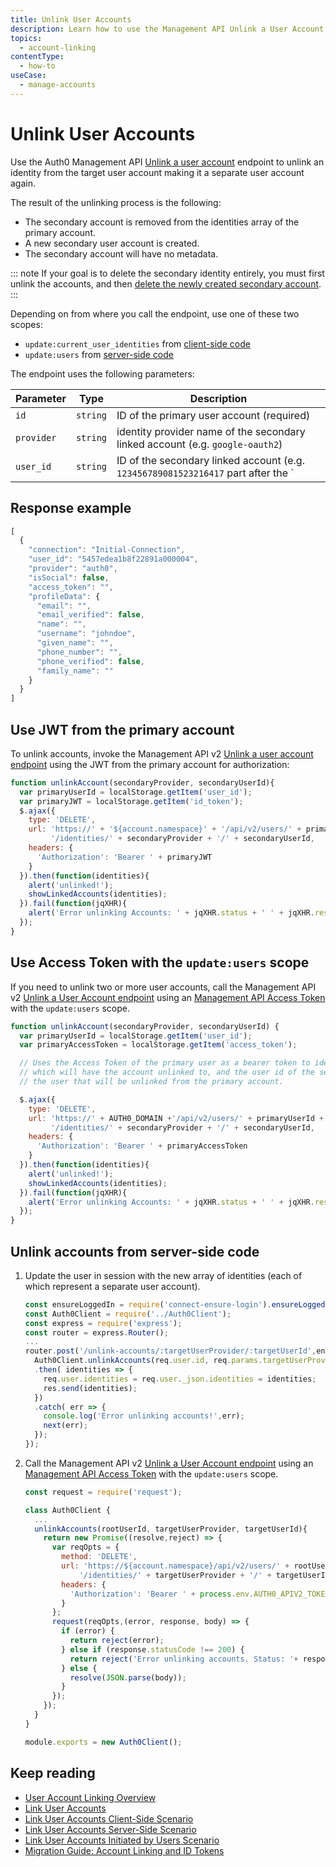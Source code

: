 ```yaml
---
title: Unlink User Accounts
description: Learn how to use the Management API Unlink a User Account endpoint to unlink an identity from the target user account making it a separate user account again.
topics:
  - account-linking
contentType:
  - how-to
useCase:
  - manage-accounts
---
```

# Unlink User Accounts

Use the Auth0 Management API [Unlink a user account](/api/management/v2#!/Users/delete_user_identity_by_user_id) endpoint to unlink an identity from the target user account making it a separate user account again. 

The result of the unlinking process is the following:
* The secondary account is removed from the identities array of the primary account.
* A new secondary user account is created.
* The secondary account will have no metadata.

::: note
If your goal is to delete the secondary identity entirely, you must first unlink the accounts, and then [delete the newly created secondary account](/users/guides/delete-users).
:::

Depending on from where you call the endpoint, use one of these two scopes:

* `update:current_user_identities` from [client-side code](/users/references/link-accounts-client-side-scenario)
* `update:users` from [server-side code](/users/references/link-accounts-server-side-scenario)

The endpoint uses the following parameters:

| Parameter | Type | Description |
| -- | -- | -- | 
| `id` | `string` | ID of the primary user account (required) |
| `provider` | `string` | identity provider name of the secondary linked account (e.g. `google-oauth2`) |
| `user_id` | `string` | ID of the secondary linked account (e.g. `123456789081523216417` part after the `|` in `google-oauth2|123456789081523216417`) |

## Response example

```js
[
  {
    "connection": "Initial-Connection",
    "user_id": "5457edea1b8f22891a000004",
    "provider": "auth0",
    "isSocial": false,
    "access_token": "",
    "profileData": {
      "email": "",
      "email_verified": false,
      "name": "",
      "username": "johndoe",
      "given_name": "",
      "phone_number": "",
      "phone_verified": false,
      "family_name": ""
    }
  }
]
```

## Use JWT from the primary account

To unlink accounts, invoke the Management API v2 [Unlink a user account endpoint](/api/v2#!/Users/delete_user_identity_by_user_id) using the JWT from the primary account for authorization:

```js
function unlinkAccount(secondaryProvider, secondaryUserId){
  var primaryUserId = localStorage.getItem('user_id');
  var primaryJWT = localStorage.getItem('id_token');
  $.ajax({
    type: 'DELETE',
    url: 'https://' + '${account.namespace}' + '/api/v2/users/' + primaryUserId +
         '/identities/' + secondaryProvider + '/' + secondaryUserId,
    headers: {
      'Authorization': 'Bearer ' + primaryJWT
    }
  }).then(function(identities){
    alert('unlinked!');
    showLinkedAccounts(identities);
  }).fail(function(jqXHR){
    alert('Error unlinking Accounts: ' + jqXHR.status + ' ' + jqXHR.responseText);
  });
}
```

## Use Access Token with the `update:users` scope

If you need to unlink two or more user accounts, call the Management API v2 [Unlink a User Account endpoint](/api/v2#!/Users/delete_user_identity_by_user_id) using an [Management API Access Token](/api/v2/tokens) with the `update:users` scope.

```js
function unlinkAccount(secondaryProvider, secondaryUserId) {
  var primaryUserId = localStorage.getItem('user_id');
  var primaryAccessToken = localStorage.getItem('access_token');

  // Uses the Access Token of the primary user as a bearer token to identify the account
  // which will have the account unlinked to, and the user id of the secondary user, to identify
  // the user that will be unlinked from the primary account.

  $.ajax({
    type: 'DELETE',
    url: 'https://' + AUTH0_DOMAIN +'/api/v2/users/' + primaryUserId +
         '/identities/' + secondaryProvider + '/' + secondaryUserId,
    headers: {
      'Authorization': 'Bearer ' + primaryAccessToken
    }
  }).then(function(identities){
    alert('unlinked!');
    showLinkedAccounts(identities);
  }).fail(function(jqXHR){
    alert('Error unlinking Accounts: ' + jqXHR.status + ' ' + jqXHR.responseText);
  });
}
```

## Unlink accounts from server-side code

1. Update the user in session with the new array of identities (each of which represent a separate user account).

    ```js
    const ensureLoggedIn = require('connect-ensure-login').ensureLoggedIn();
    const Auth0Client = require('../Auth0Client');
    const express = require('express');
    const router = express.Router();
    ...
    router.post('/unlink-accounts/:targetUserProvider/:targetUserId',ensureLoggedIn, (req,res,next) => {
      Auth0Client.unlinkAccounts(req.user.id, req.params.targetUserProvider, req.params.targetUserId)
      .then( identities => {
        req.user.identities = req.user._json.identities = identities;
        res.send(identities);
      })
      .catch( err => {
        console.log('Error unlinking accounts!',err);
        next(err);
      });
    });
    ```

2. Call the Management API v2 [Unlink a User Account endpoint](/api/v2#!/Users/delete_user_identity_by_user_id) using an [Management API Access Token](/api/v2/tokens) with the `update:users` scope.

    ```js
    const request = require('request');

    class Auth0Client {
      ...
      unlinkAccounts(rootUserId, targetUserProvider, targetUserId){
        return new Promise((resolve,reject) => {
          var reqOpts = {
            method: 'DELETE',
            url: 'https://${account.namespace}/api/v2/users/' + rootUserId +
                '/identities/' + targetUserProvider + '/' + targetUserId,
            headers: {
              'Authorization': 'Bearer ' + process.env.AUTH0_APIV2_TOKEN
            }
          };
          request(reqOpts,(error, response, body) => {
            if (error) {
              return reject(error);
            } else if (response.statusCode !== 200) {
              return reject('Error unlinking accounts. Status: '+ response.statusCode + ' ' + JSON.stringify(body));
            } else {
              resolve(JSON.parse(body));
            }
          });
        });
      }
    }

    module.exports = new Auth0Client();
    ```

## Keep reading

* [User Account Linking Overview](/users/concepts/overview-user-account-linking)
* [Link User Accounts](/users/guides/link-user-accounts)
* [Link User Accounts Client-Side Scenario](/users/references/link-accounts-client-side-scenario)
* [Link User Accounts Server-Side Scenario](/users/references/link-accounts-server-side-scenario)
* [Link User Accounts Initiated by Users Scenario](/users/references/link-acounts-user-initiated-scenario)
* [Migration Guide: Account Linking and ID Tokens](/migrations/guides/account-linking)
